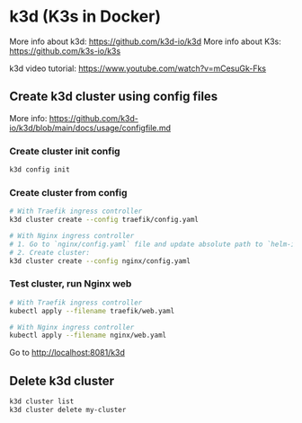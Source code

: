 # k3d (K3s in Docker)

More info about k3d: <https://github.com/k3d-io/k3d>
More info about K3s: <https://github.com/k3s-io/k3s>

k3d video tutorial: <https://www.youtube.com/watch?v=mCesuGk-Fks>

## Create k3d cluster using config files

More info: <https://github.com/k3d-io/k3d/blob/main/docs/usage/configfile.md>

### Create cluster init config

```sh
k3d config init
```

### Create cluster from config

```sh
# With Traefik ingress controller
k3d cluster create --config traefik/config.yaml

# With Nginx ingress controller
# 1. Go to `nginx/config.yaml` file and update absolute path to `helm-ingress-nginx.yaml` file.
# 2. Create cluster:
k3d cluster create --config nginx/config.yaml
```

### Test cluster, run Nginx web

```sh
# With Traefik ingress controller
kubectl apply --filename traefik/web.yaml

# With Nginx ingress controller
kubectl apply --filename nginx/web.yaml
```

Go to <http://localhost:8081/k3d>

## Delete k3d cluster

```sh
k3d cluster list
k3d cluster delete my-cluster
```
